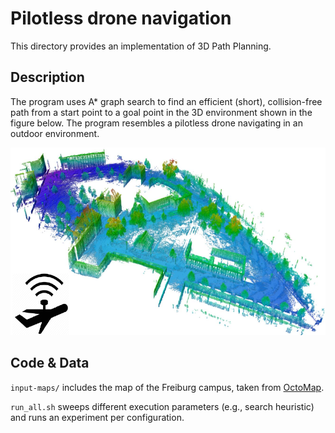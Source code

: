 # Pilotless drone navigation
This directory provides an implementation of 3D Path Planning.

## Description
The program uses A\* graph search to find an efficient (short), collision-free
path from a start point to a goal point in the 3D environment shown in the
figure below. The program resembles a pilotless drone navigating in an outdoor
environment.

<p align="center">
  <img
    width="600"
    height="300"
    src="../../../../.images/navdrone.png"
  >
</p>

## Code & Data
`input-maps/` includes the map of the Freiburg campus, taken from
[OctoMap](http://ais.informatik.uni-freiburg.de/projects/datasets/octomap/).

`run_all.sh` sweeps different execution parameters (e.g., search heuristic) and
runs an experiment per configuration.
